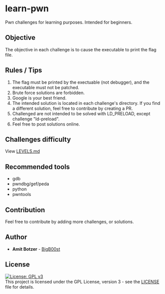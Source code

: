 # learn-pwn
Pwn challenges for learning purposes. Intended for beginners.

## Objective
The objective in each challenge is to cause the executable to print the flag file.

## Rules / Tips
1. The flag must be printed by the exectuable (not debugger), and the executable must not be patched.
2. Brute force solutions are forbidden.
3. Google is your best friend.
4. The intended solution is located in each challenge's directory. If you find a different solution, feel free to contribute by creating a PR.
5. Challenged are not intended to be solved with LD_PRELOAD, except challenge "ld-preload".
6. Feel free to post solutions online.

## Challenges difficulty
View [LEVELS.md](LEVELS.md)

## Recommended tools
 * gdb
 * pwndbg/gef/peda
 * python
 * pwntools 

## Contribution
Feel free to contribute by adding more challenges, or solutions.

## Author

* **Amit Botzer** - [BigB00st](https://github.com/BigB00st)

## License

[![License: GPL v3](https://img.shields.io/badge/License-GPLv3-blue.svg)](https://www.gnu.org/licenses/gpl-3.0)    
This project is licensed under the GPL License, version 3 - see the [LICENSE](LICENSE) file for details.
